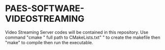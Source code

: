 # PAES-SOFTWARE-VIDEOSTREAMING
Video Streaming Server codes will be contained in this repository. Use command "cmake " full path to CMakeLists.txt" " to create the makefile then "make" to compile then run the executable.
